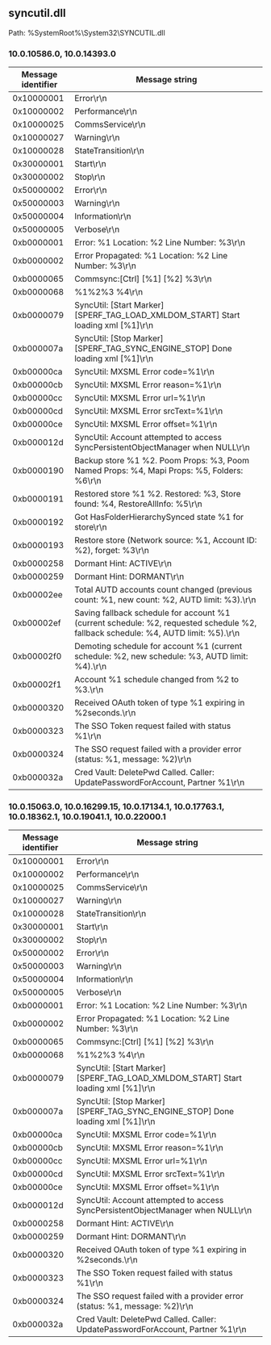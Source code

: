 ## syncutil.dll

Path: %SystemRoot%\System32\SYNCUTIL.dll

### 10.0.10586.0, 10.0.14393.0

Message identifier | Message string
--- | ---
0x10000001 | Error\r\n
0x10000002 | Performance\r\n
0x10000025 | CommsService\r\n
0x10000027 | Warning\r\n
0x10000028 | StateTransition\r\n
0x30000001 | Start\r\n
0x30000002 | Stop\r\n
0x50000002 | Error\r\n
0x50000003 | Warning\r\n
0x50000004 | Information\r\n
0x50000005 | Verbose\r\n
0xb0000001 | Error: %1 Location: %2 Line Number: %3\r\n
0xb0000002 | Error Propagated: %1 Location: %2 Line Number: %3\r\n
0xb0000065 | Commsync:[Ctrl] [%1] [%2] %3\r\n
0xb0000068 | %1%2%3 %4\r\n
0xb0000079 | SyncUtil: [Start Marker] [SPERF_TAG_LOAD_XMLDOM_START] Start loading xml [%1]\r\n
0xb000007a | SyncUtil: [Stop Marker] [SPERF_TAG_SYNC_ENGINE_STOP] Done loading xml [%1]\r\n
0xb00000ca | SyncUtil: MXSML Error code=%1\r\n
0xb00000cb | SyncUtil: MXSML Error reason=%1\r\n
0xb00000cc | SyncUtil: MXSML Error url=%1\r\n
0xb00000cd | SyncUtil: MXSML Error srcText=%1\r\n
0xb00000ce | SyncUtil: MXSML Error offset=%1\r\n
0xb000012d | SyncUtil: Account attempted to access SyncPersistentObjectManager when NULL\r\n
0xb0000190 | Backup store %1 %2.  Poom Props: %3, Poom Named Props: %4, Mapi Props: %5, Folders: %6\r\n
0xb0000191 | Restored store %1 %2. Restored: %3, Store found: %4, RestoreAllInfo: %5\r\n
0xb0000192 | Got HasFolderHierarchySynced state %1 for store\r\n
0xb0000193 | Restore store (Network source: %1, Account ID: %2), forget: %3\r\n
0xb0000258 | Dormant Hint: ACTIVE\r\n
0xb0000259 | Dormant Hint: DORMANT\r\n
0xb00002ee | Total AUTD accounts count changed (previous count: %1, new count: %2, AUTD limit: %3).\r\n
0xb00002ef | Saving fallback schedule for account %1 (current schedule: %2, requested schedule %2, fallback schedule: %4, AUTD limit: %5).\r\n
0xb00002f0 | Demoting schedule for account %1 (current schedule: %2, new schedule: %3, AUTD limit: %4).\r\n
0xb00002f1 | Account %1 schedule changed from %2 to %3.\r\n
0xb0000320 | Received OAuth token of type %1 expiring in %2seconds.\r\n
0xb0000323 | The SSO Token request failed with status %1\r\n
0xb0000324 | The SSO request failed with a provider error (status: %1, message: %2)\r\n
0xb000032a | Cred Vault: DeletePwd Called. Caller: UpdatePasswordForAccount, Partner %1\r\n

### 10.0.15063.0, 10.0.16299.15, 10.0.17134.1, 10.0.17763.1, 10.0.18362.1, 10.0.19041.1, 10.0.22000.1

Message identifier | Message string
--- | ---
0x10000001 | Error\r\n
0x10000002 | Performance\r\n
0x10000025 | CommsService\r\n
0x10000027 | Warning\r\n
0x10000028 | StateTransition\r\n
0x30000001 | Start\r\n
0x30000002 | Stop\r\n
0x50000002 | Error\r\n
0x50000003 | Warning\r\n
0x50000004 | Information\r\n
0x50000005 | Verbose\r\n
0xb0000001 | Error: %1 Location: %2 Line Number: %3\r\n
0xb0000002 | Error Propagated: %1 Location: %2 Line Number: %3\r\n
0xb0000065 | Commsync:[Ctrl] [%1] [%2] %3\r\n
0xb0000068 | %1%2%3 %4\r\n
0xb0000079 | SyncUtil: [Start Marker] [SPERF_TAG_LOAD_XMLDOM_START] Start loading xml [%1]\r\n
0xb000007a | SyncUtil: [Stop Marker] [SPERF_TAG_SYNC_ENGINE_STOP] Done loading xml [%1]\r\n
0xb00000ca | SyncUtil: MXSML Error code=%1\r\n
0xb00000cb | SyncUtil: MXSML Error reason=%1\r\n
0xb00000cc | SyncUtil: MXSML Error url=%1\r\n
0xb00000cd | SyncUtil: MXSML Error srcText=%1\r\n
0xb00000ce | SyncUtil: MXSML Error offset=%1\r\n
0xb000012d | SyncUtil: Account attempted to access SyncPersistentObjectManager when NULL\r\n
0xb0000258 | Dormant Hint: ACTIVE\r\n
0xb0000259 | Dormant Hint: DORMANT\r\n
0xb0000320 | Received OAuth token of type %1 expiring in %2seconds.\r\n
0xb0000323 | The SSO Token request failed with status %1\r\n
0xb0000324 | The SSO request failed with a provider error (status: %1, message: %2)\r\n
0xb000032a | Cred Vault: DeletePwd Called. Caller: UpdatePasswordForAccount, Partner %1\r\n

